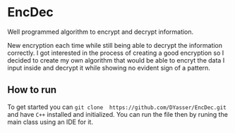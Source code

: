 # EncDec
Well programmed algorithm to encrypt and decrypt information.

New encryption each time while still being able to decrypt the information correctly.
I got interested in the process of creating a good encryption so I decided to create my own algorithm that would be able to encryt the data I input inside and decrypt it while showing no evident sign of a pattern.

## How to run

To get started you can `git clone  https://github.com/DYasser/EncDec.git` and have `C++` installed and initialized. You can run the file then by runing the main class using an IDE for it.
